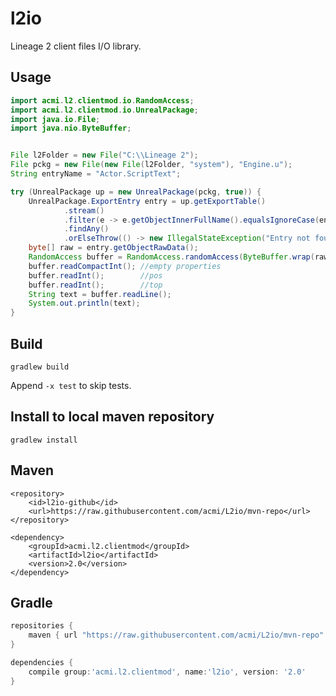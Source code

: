 l2io
====
Lineage 2 client files I/O library.

Usage
-----
```java
import acmi.l2.clientmod.io.RandomAccess;
import acmi.l2.clientmod.io.UnrealPackage;
import java.io.File;
import java.nio.ByteBuffer;


File l2Folder = new File("C:\\Lineage 2");
File pckg = new File(new File(l2Folder, "system"), "Engine.u");
String entryName = "Actor.ScriptText";

try (UnrealPackage up = new UnrealPackage(pckg, true)) {
    UnrealPackage.ExportEntry entry = up.getExportTable()
            .stream()
            .filter(e -> e.getObjectInnerFullName().equalsIgnoreCase(entryName))
            .findAny()
            .orElseThrow(() -> new IllegalStateException("Entry not found"));
    byte[] raw = entry.getObjectRawData();
    RandomAccess buffer = RandomAccess.randomAccess(ByteBuffer.wrap(raw), null, up.getFile().getCharset(), entry.getOffset());
    buffer.readCompactInt(); //empty properties
    buffer.readInt();        //pos
    buffer.readInt();        //top
    String text = buffer.readLine();
    System.out.println(text);
}
```

Build
-----
```
gradlew build
```
Append `-x test` to skip tests.

Install to local maven repository
---------------------------------
```
gradlew install
```

Maven
-----
```maven
<repository>
    <id>l2io-github</id>
    <url>https://raw.githubusercontent.com/acmi/L2io/mvn-repo</url>
</repository>

<dependency>
    <groupId>acmi.l2.clientmod</groupId>
    <artifactId>l2io</artifactId>
    <version>2.0</version>
</dependency>
```

Gradle
------
```gradle
repositories {
    maven { url "https://raw.githubusercontent.com/acmi/L2io/mvn-repo" }
}

dependencies {
    compile group:'acmi.l2.clientmod', name:'l2io', version: '2.0'
}
```